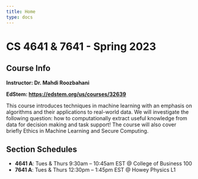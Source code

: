 ```yaml
---
title: Home
type: docs
---
```


# CS 4641 & 7641 - Spring 2023

## Course Info

**Instructor: Dr. Mahdi Roozbahani**

**EdStem: https://edstem.org/us/courses/32639**

This course introduces techniques in machine learning with an emphasis on algorithms and their applications to real-world data. We will investigate the following question: how to computationally extract useful knowledge from data for decision making and task support! The course will also cover briefly Ethics in Machine Learning and Secure Computing.

## Section Schedules
- **4641 A**: Tues & Thurs 9:30am – 10:45am EST @ College of Business 100
- **7641 A**: Tues & Thurs 12:30pm – 1:45pm EST @ Howey Physics L1

